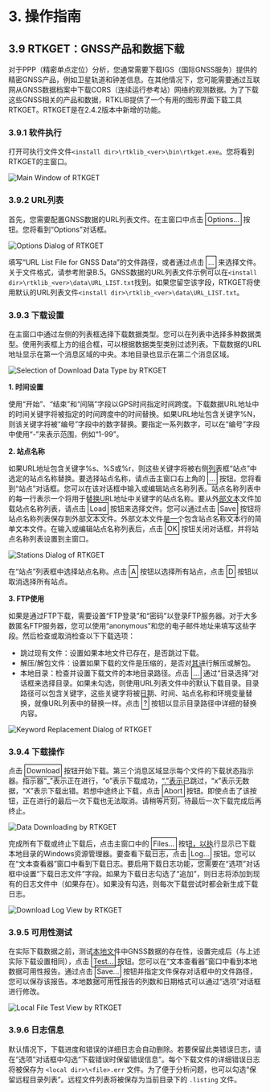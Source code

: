 # 3. 操作指南

## 3.9 RTKGET：GNSS产品和数据下载

对于PPP（精密单点定位）分析，您通常需要下载IGS（国际GNSS服务）提供的精密GNSS产品，例如卫星轨道和钟差信息。在其他情况下，您可能需要通过互联网从GNSS数据档案中下载CORS（连续运行参考站）网络的观测数据。为了下载这些GNSS相关的产品和数据，RTKLIB提供了一个有用的图形界面下载工具RTKGET。RTKGET是在2.4.2版本中新增的功能。

### 3.9.1 软件执行

打开可执行文件文件`<install dir>\rtklib_<ver>\bin\rtkget.exe`。您将看到RTKGET的主窗口。

![Main Window of RTKGET](https://i.ibb.co/vsg9qfN/image.png)

### 3.9.2 URL列表

首先，您需要配置GNSS数据的URL列表文件。在主窗口中点击 <span style="border: 1px solid black; padding: 3px;">Options...</span> 按钮。您将看到“Options”对话框。

![Options Dialog of RTKGET](https://i.ibb.co/VwqNysJ/image.png)

填写“URL List File for GNSS Data”的文件路径，或者通过点击 <span style="border: 1px solid black; padding: 3px;">...</span> 来选择文件。关于文件格式，请参考附录B.5。GNSS数据的URL列表文件示例可以在`<install dir>\rtklib_<ver>\data\URL_LIST.txt`找到。如果您留空该字段，RTKGET将使用默认的URL列表文件`<install dir>\rtklib_<ver>\data\URL_LIST.txt`。

### 3.9.3 下载设置

在主窗口中通过左侧的列表框选择下载数据类型。您可以在列表中选择多种数据类型。使用列表框上方的组合框，可以根据数据类型类别过滤列表。下载数据的URL地址显示在第一个消息区域的中央。本地目录也显示在第二个消息区域。

![Selection of Download Data Type by RTKGET](https://i.ibb.co/LJ3yzDL/image.png)

**1. 时间设置**

使用“开始”、“结束”和“间隔”字段以GPS时间指定时间跨度。下载数据URL地址中的时间关键字将被指定的时间跨度中的时间替换。如果URL地址包含关键字%N，则该关键字将被“编号”字段中的数字替换。要指定一系列数字，可以在“编号”字段中使用“-”来表示范围，例如“1-99”。

**2. 站点名称**

如果URL地址包含关键字%s、%S或%r，则这些关键字将被右侧列表框“站点”中选定的站点名称替换。要选择站点名称，请点击主窗口右上角的 <span style="border: 1px solid black; padding: 3px;">...</span> 按钮。您将看到“站点”对话框。您可以在该对话框中输入或编辑站点名称列表。站点名称列表中的每一行表示一个将用于替换URL地址中关键字的站点名称。要从外部文本文件加载站点名称列表，请点击 <span style="border: 1px solid black; padding: 3px;">Load</span> 按钮来选择文件。您可以通过点击 <span style="border: 1px solid black; padding: 3px;">Save</span> 按钮将站点名称列表保存到外部文本文件。外部文本文件是一个包含站点名称文本行的简单文本文件。在输入或编辑站点名称列表后，点击 <span style="border: 1px solid black; padding: 3px;">OK</span> 按钮关闭对话框，并将站点名称列表设置到主窗口。

![Stations Dialog of RTKGET](https://i.ibb.co/7rk2GMZ/image.png)

在“站点”列表框中选择站点名称。点击 <span style="border: 1px solid black; padding: 3px;">A</span> 按钮以选择所有站点，点击 <span style="border: 1px solid black; padding: 3px;">D</span> 按钮以取消选择所有站点。

**3. FTP使用**

如果是通过FTP下载，需要设置“FTP登录”和“密码”以登录FTP服务器。对于大多数匿名FTP服务器，您可以使用“anonymous”和您的电子邮件地址来填写这些字段。然后检查或取消检查以下下载选项：

- 跳过现有文件：设置如果本地文件已存在，是否跳过下载。
- 解压/解包文件：设置如果下载的文件是压缩的，是否对其进行解压或解包。
- 本地目录：检查并设置下载文件的本地目录路径。点击 <span style="border: 1px solid black; padding: 3px;">...</span> 通过“目录选择”对话框来选择目录。如果未勾选，则使用URL列表文件中的默认下载目录。目录路径可以包含关键字，这些关键字将被日期、时间、站点名称和环境变量替换，就像URL列表中的替换一样。点击 <span style="border: 1px solid black; padding: 3px;">?</span> 按钮以显示目录路径中详细的替换内容。

![Keyword Replacement Dialog of RTKGET](https://i.ibb.co/qjgV1g4/image.png)

### 3.9.4 下载操作

点击 <span style="border: 1px solid black; padding: 3px;">Download</span> 按钮开始下载。第三个消息区域显示每个文件的下载状态指示器。指示器“_”表示正在进行，“o”表示下载成功，“.”表示已跳过，“x”表示无数据，“X”表示下载出错。若想中途终止下载，点击 <span style="border: 1px solid black; padding: 3px;">Abort</span> 按钮。即使点击了该按钮，正在进行的最后一次下载也无法取消。请稍等片刻，待最后一次下载完成后再终止。

![Data Downloading by RTKGET](https://i.ibb.co/kMwqqVd/image.png)

完成所有下载或终止下载后，点击主窗口中的 <span style="border: 1px solid black; padding: 3px;">Files...</span> 按钮，以执行显示已下载本地目录的Windows资源管理器。要查看下载日志，点击 <span style="border: 1px solid black; padding: 3px;">Log...</span> 按钮。您可以在“文本查看器”窗口中看到下载日志。要启用下载日志功能，您需要在“选项”对话框中设置“下载日志文件”字段。如果为下载日志勾选了“追加”，则日志将添加到现有的日志文件中（如果存在）。如果没有勾选，则每次下载尝试时都会新生成下载日志。

![Download Log View by RTKGET](https://i.ibb.co/crxnF20/image.png)

### 3.9.5 可用性测试

在实际下载数据之前，测试本地文件中GNSS数据的存在性，设置完成后（与上述实际下载设置相同），点击 <span style="border: 1px solid black; padding: 3px;">Test...</span> 按钮。您可以在“文本查看器”窗口中看到本地数据可用性报告。通过点击 <span style="border: 1px solid black; padding: 3px;">Save...</span> 按钮并指定文件保存对话框中的文件路径，您可以保存该报告。本地数据可用性报告的列数和日期格式可以通过“选项”对话框进行修改。

![Local File Test View by RTKGET](https://i.ibb.co/BP85z6L/image.png)

### 3.9.6 日志信息

默认情况下，下载进度和错误的详细日志会自动删除。若要保留此类错误日志，请在“选项”对话框中勾选“下载错误时保留错误信息”。每个下载文件的详细错误日志将被保存为 `<local dir>\<file>.err` 文件。为了便于分析问题，也可以勾选“保留远程目录列表”。远程文件列表将被保存为当前目录下的 `.listing` 文件。
